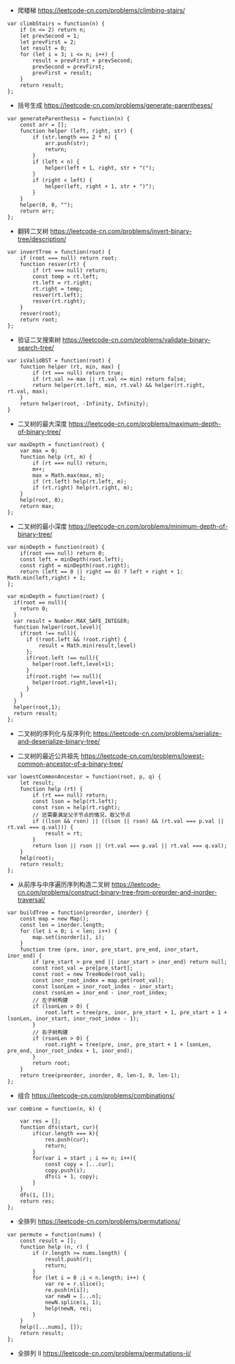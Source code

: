 - 爬楼梯
https://leetcode-cn.com/problems/climbing-stairs/
```
var climbStairs = function(n) {
    if (n <= 2) return n;
    let prevSecond = 1;
    let prevFirst = 2;
    let result = 0;
    for (let i = 3; i <= n; i++) {
        result = prevFirst + prevSecond;
        prevSecond = prevFirst;
        prevFirst = result;
    }
    return result;
};
```

- 括号生成
https://leetcode-cn.com/problems/generate-parentheses/
```
var generateParenthesis = function(n) {
    const arr = [];
    function helper (left, right, str) {
        if (str.length === 2 * n) {
            arr.push(str);
            return;
        }
        if (left < n) {
            helper(left + 1, right, str + "(");
        }
        if (right < left) {
            helper(left, right + 1, str + ")");
        }
    }
    helper(0, 0, "");
    return arr;
};
```


- 翻转二叉树
https://leetcode-cn.com/problems/invert-binary-tree/description/
```
var invertTree = function(root) {
    if (root === null) return root;
    function resver(rt) {
        if (rt === null) return;
        const temp = rt.left;
        rt.left = rt.right;
        rt.right = temp;
        resver(rt.left);
        resver(rt.right);
    }
    resver(root);
    return root;
};
```

- 验证二叉搜索树
https://leetcode-cn.com/problems/validate-binary-search-tree/
```
var isValidBST = function(root) {
    function helper (rt, min, max) {
        if (rt === null) return true;
        if (rt.val >= max || rt.val <= min) return false;
        return helper(rt.left, min, rt.val) && helper(rt.right, rt.val, max);
    }
    return helper(root, -Infinity, Infinity);
}
```


- 二叉树的最大深度
https://leetcode-cn.com/problems/maximum-depth-of-binary-tree/
```
var maxDepth = function(root) {
    var max = 0;
    function help (rt, m) {
        if (rt === null) return;
        m++;
        max = Math.max(max, m);
        if (rt.left) help(rt.left, m);
        if (rt.right) help(rt.right, m);
    }
    help(root, 0);
    return max;
};
```

- 二叉树的最小深度
https://leetcode-cn.com/problems/minimum-depth-of-binary-tree/
```
var minDepth = function(root) {
    if(root === null) return 0;
    const left = minDepth(root.left);
    const right = minDepth(root.right);
    return (left == 0 || right == 0) ? left + right + 1: Math.min(left,right) + 1;
};

var minDepth = function(root) {
  if(root == null){
    return 0;
  }
  var result = Number.MAX_SAFE_INTEGER;
  function helper(root,level){
    if(root !== null){
      if (!root.left && !root.right) {
          result = Math.min(result,level)
      };
      if(root.left !== null){
        helper(root.left,level+1);
      }
      if(root.right !== null){
        helper(root.right,level+1);
      }              
    }
  }
  helper(root,1);
  return result;
};
```


- 二叉树的序列化与反序列化
https://leetcode-cn.com/problems/serialize-and-deserialize-binary-tree/

- 二叉树的最近公共祖先
https://leetcode-cn.com/problems/lowest-common-ancestor-of-a-binary-tree/
```
var lowestCommonAncestor = function(root, p, q) {
    let result;
    function help (rt) {
        if (rt === null) return;
        const lson = help(rt.left);
        const rson = help(rt.right);
        // 还需要满足父子节点的情况，取父节点
        if ((lson && rson) || ((lson || rson) && (rt.val === p.val || rt.val === q.val))) {
            result = rt;
        }
        return lson || rson || (rt.val === p.val || rt.val === q.val);
    }
    help(root);
    return result;
};
```

- 从前序与中序遍历序列构造二叉树
https://leetcode-cn.com/problems/construct-binary-tree-from-preorder-and-inorder-traversal/
```
var buildTree = function(preorder, inorder) {
    const map = new Map();
    const len = inorder.length;
    for (let i = 0; i < len; i++) {
        map.set(inorder[i], i);
    }
    function tree (pre, inor, pre_start, pre_end, inor_start, inor_end) {
        if (pre_start > pre_end || inor_start > inor_end) return null;
        const root_val = pre[pre_start];
        const root = new TreeNode(root_val);
        const inor_root_index = map.get(root_val);
        const lsonLen = inor_root_index - inor_start;
        const rsonLen = inor_end - inor_root_index;
        // 左子树构建
        if (lsonLen > 0) {
            root.left = tree(pre, inor, pre_start + 1, pre_start + 1 + lsonLen, inor_start, inor_root_index - 1);
        }
        // 右子树构建
        if (rsonLen > 0) {
            root.right = tree(pre, inor, pre_start + 1 + lsonLen, pre_end, inor_root_index + 1, inor_end);
        }
        return root;
    }
    return tree(preorder, inorder, 0, len-1, 0, len-1);
};
```

- 组合
https://leetcode-cn.com/problems/combinations/
```
var combine = function(n, k) {
    
    var res = [];
    function dfs(start, cur){
        if(cur.length === k){
            res.push(cur);
            return;
        }
        for(var i = start ; i <= n; i++){
            const copy = [...cur];
            copy.push(i);
            dfs(i + 1, copy);
        }
    }
    dfs(1, []);
    return res;
};
```

- 全排列
https://leetcode-cn.com/problems/permutations/
```
var permute = function(nums) {
    const result = [];
    function help (n, r) {
        if (r.length >= nums.length) {
            result.push(r);
            return;
        }
        for (let i = 0 ;i < n.length; i++) {
            var re = r.slice();
            re.push(n[i]);
            var newN = [...n];
            newN.splice(i, 1);
            help(newN, re);
        }
    }
    help([...nums], []);
    return result;
};
```

- 全排列 II
https://leetcode-cn.com/problems/permutations-ii/
